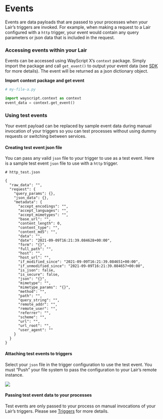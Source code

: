 # Events

Events are data payloads that are passed to your processes when your Lair’s triggers are invoked. For example, when making a request to a Lair configured with a `http` trigger, your event would contain any query parameters or json data that is included in the request.

### Access**ing** events within your Lair

Events can be accessed using WayScript X’s `context` package. Simply import the package and call `get_event()` to output your event data (see [SDK](sdk.md) for more details). The event will be returned as a json dictionary object.

**Import** **context** **package and get event**

```python
# my-file-a.py

import wayscript.context as context
event_data = context.get_event()
```

### Using test events

Your event payload can be replaced by sample event data during manual invocation of your triggers so you can test processes without using dummy requests or switching between services.

#### **Creating test event** **json** **file**

You can pass any valid `json` file to your trigger to use as a test event. Here is a sample test event `json` file to use with a `http` trigger.

```
# http_test.json

{
  "raw_data": "",
  "request": {
    "query_params": {},
    "json_data": {},
    "metadata": {
      "accept_encodings": "",
      "accept_languages": "",
      "accept_mimetypes": "",
      "base_url": "",
      "content_length": 0,
      "content_type": "",
      "content_md5": "",
      "data": "",
      "date": "2021-09-09T16:21:39.084628+00:00",
      "form": "{}",
      "full_path": "",
      "host": "",
      "host_url": "",
      "if_modified_since": "2021-09-09T16:21:39.084651+00:00",
      "if_unmodified_since": "2021-09-09T16:21:39.084657+00:00",
      "is_json": false,
      "is_secure": false,
      "json": "{}",
      "mimetype": "",
      "mimetype_params": "{}",
      "method": "",
      "path": "",
      "query_string": "",
      "remote_addr": "",
      "remote_user": "",
      "referrer": "",
      "scheme": "",
      "url": "",
      "url_root": "",
      "user_agent": ""
    }
  }
}
```

#### **Attaching test events to triggers**

Select your `json` file in the trigger configuration to use the test event. You must “Push” your file system to pass the configuration to your Lair’s remote instance.

![](https://codahosted.io/docs/2kDMDaZ6QP/blobs/bl-ZvkAGMtwpC/654a4729427fa7b799e060171153c156f4a780bd5bd1d78c6bea20bfeb67e513f8f71615a5a49aa22c59c714f14a281a253c50a0ec74c739d5cd080b5a53a910368b45e6d1b24539900cb506369a88615d7c456dbc8168751bda5e60fc66d73468975979)

#### **Passing test event data to your processes**

Test events are only passed to your process on manual invocations of your Lair’s triggers. Please see [Triggers](triggers.md) for more details. &#x20;
